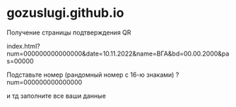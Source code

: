 # gozuslugi.github.io

Получение страницы подтверждения QR 

index.html?num=000000000000000&date=10.11.2022&name=ВГА&bd=00.00.2000&pas=00000

Подставьте номер (рандомный номер с 16-ю знаками)
?num=000000000000000

и тд заполните все ваши данные
